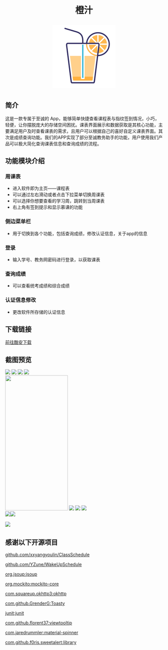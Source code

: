 <div align=center><h1 style="width:100%;text-align:center">橙汁</h1></div>

<div align=center><img style="display:black;margin:10px auto;"            src="https://raw.githubusercontent.com/aaronlinv/JuiceTimetable/dev/img/juice_icon.png" align="middle" /></div>


## 简介

这是一款专属于至诚的 App，能够简单快捷查看课程表与指纹签到情况，小巧，轻便，让你摆脱庞大的存储空间困扰。课表界面展示和数据获取是其核心功能，主要满足用户及时查看课表的需求，且用户可以根据自己的喜好自定义课表界面。其次是成绩查询功能。我们的APP实现了部分至诚教务助手的功能，用户使用我们产品可以极大简化查询课表信息和查询成绩的流程。


## 功能模块介绍

### 周课表 

- 进入软件即为主页——课程表
- 可以通过左右滑动或者点击下拉菜单切换周课表
- 可以选择你想要查看的学习周，跳转到当周课表
- 右上角有签到提示和显示慕课的功能

### 侧边菜单栏 

- 用于切换到各个功能，包括查询成绩，修改认证信息，关于app的信息

### 登录

- 输入学号、教务网密码进行登录，以获取课表

### 查询成绩

- 可以查看统考成绩和综合成绩

### 认证信息修改 

- 更改软件所存储的认证信息

## 下载链接
<a href="https://www.coolapk.com/apk/265263">前往酷安下载</a>

## 截图预览
<img src="https://raw.githubusercontent.com/wangyuxiang123/JuiceTimetable/dev/img/02.jpg" width="200" />  <img src="https://raw.githubusercontent.com/wangyuxiang123/JuiceTimetable/dev/img/03.jpg" width="200" /> 
<img src="https://raw.githubusercontent.com/wangyuxiang123/JuiceTimetable/dev/img/04.jpg" width="200" />  <img src="https://raw.githubusercontent.com/wangyuxiang123/JuiceTimetable/dev/img/05.jpg" width="200" />  
<img src="https://raw.githubusercontent.com/wangyuxiang123/JuiceTimetable/dev/img/08.jpg" width="200" height="430px" /> <img	src="https://raw.githubusercontent.com/wangyuxiang123/JuiceTimetable/dev/img/01.jpg" width="200" /> 
<img src="https://raw.githubusercontent.com/wangyuxiang123/JuiceTimetable/dev/img/07.png" width="200" />  <img src="https://raw.githubusercontent.com/wangyuxiang123/JuiceTimetable/dev/img/10.png" width="200" />  
<img src="https://raw.githubusercontent.com/wangyuxiang123/JuiceTimetable/dev/img/06.jpg" width="200" /><img src="https://raw.githubusercontent.com/wangyuxiang123/JuiceTimetable/dev/img/09.jpg" width="200" />  



<img src="https://raw.githubusercontent.com/wangyuxiang123/JuiceTimetable/dev/img/juice_icon.png"  />

## 感谢以下开源项目

<a href="https://github.com/xxyangyoulin/ClassSchedule">github.com/xxyangyoulin/ClassSchedule</a>

<a href="https://github.com/YZune/WakeUpSchedule">github.com/YZune/WakeUpSchedule</a>

<a href="https://jsoup.org/download">org.jsoup:jsoup</a>

<a href="https://site.mockito.org/">org.mockito:mockito-core</a>

<a href="https://square.github.io/okhttp/">com.squareup.okhttp3:okhttp</a>

<a href="https://github.com/GrenderG/Toasty">com.github.GrenderG:Toasty</a>

<a href="https://github.com/junit-team">junit:junit</a>

<a href="https://github.com/florent37/viewtooltip">com.github.florent37:viewtooltip</a>

<a href="https://github.com/jaredrummler/MaterialSpinner">com.jaredrummler:material-spinner</a>

<a href="https://github.com/F0RIS/sweet-alert-dialog">com.github.f0ris.sweetalert:library</a>